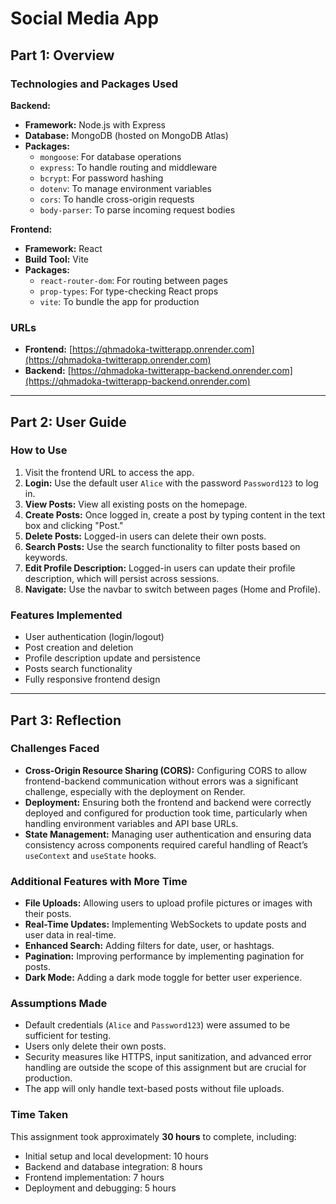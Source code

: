 # Social Media App

## Part 1: Overview

### Technologies and Packages Used

**Backend:**
- **Framework:** Node.js with Express
- **Database:** MongoDB (hosted on MongoDB Atlas)
- **Packages:**
  - `mongoose`: For database operations
  - `express`: To handle routing and middleware
  - `bcrypt`: For password hashing
  - `dotenv`: To manage environment variables
  - `cors`: To handle cross-origin requests
  - `body-parser`: To parse incoming request bodies

**Frontend:**
- **Framework:** React
- **Build Tool:** Vite
- **Packages:**
  - `react-router-dom`: For routing between pages
  - `prop-types`: For type-checking React props
  - `vite`: To bundle the app for production

### URLs
- **Frontend:** [https://qhmadoka-twitterapp.onrender.com](https://qhmadoka-twitterapp.onrender.com)
- **Backend:** [https://qhmadoka-twitterapp-backend.onrender.com](https://qhmadoka-twitterapp-backend.onrender.com)

---

## Part 2: User Guide

### How to Use

1. Visit the frontend URL to access the app.
2. **Login:** Use the default user `Alice` with the password `Password123` to log in.
3. **View Posts:** View all existing posts on the homepage.
4. **Create Posts:** Once logged in, create a post by typing content in the text box and clicking "Post."
5. **Delete Posts:** Logged-in users can delete their own posts.
6. **Search Posts:** Use the search functionality to filter posts based on keywords.
7. **Edit Profile Description:** Logged-in users can update their profile description, which will persist across sessions.
8. **Navigate:** Use the navbar to switch between pages (Home and Profile).

### Features Implemented
- User authentication (login/logout)
- Post creation and deletion
- Profile description update and persistence
- Posts search functionality
- Fully responsive frontend design

---

## Part 3: Reflection

### Challenges Faced
- **Cross-Origin Resource Sharing (CORS):** Configuring CORS to allow frontend-backend communication without errors was a significant challenge, especially with the deployment on Render.
- **Deployment:** Ensuring both the frontend and backend were correctly deployed and configured for production took time, particularly when handling environment variables and API base URLs.
- **State Management:** Managing user authentication and ensuring data consistency across components required careful handling of React’s `useContext` and `useState` hooks.

### Additional Features with More Time
- **File Uploads:** Allowing users to upload profile pictures or images with their posts.
- **Real-Time Updates:** Implementing WebSockets to update posts and user data in real-time.
- **Enhanced Search:** Adding filters for date, user, or hashtags.
- **Pagination:** Improving performance by implementing pagination for posts.
- **Dark Mode:** Adding a dark mode toggle for better user experience.

### Assumptions Made
- Default credentials (`Alice` and `Password123`) were assumed to be sufficient for testing.
- Users only delete their own posts.
- Security measures like HTTPS, input sanitization, and advanced error handling are outside the scope of this assignment but are crucial for production.
- The app will only handle text-based posts without file uploads.

### Time Taken
This assignment took approximately **30 hours** to complete, including:
- Initial setup and local development: 10 hours
- Backend and database integration: 8 hours
- Frontend implementation: 7 hours
- Deployment and debugging: 5 hours

